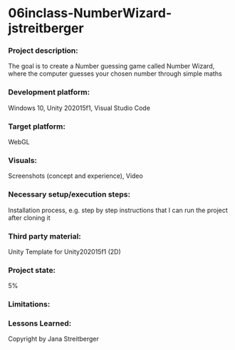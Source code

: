 # 06inclass-NumberWizard-jstreitberger

### Project description: 
The goal is to create a Number guessing game called Number Wizard, where the computer guesses your chosen number through simple maths

### Development platform: 
Windows 10, Unity 202015f1, Visual Studio Code

### Target platform: 
WebGL

### Visuals: 
Screenshots (concept and experience), Video

### Necessary setup/execution steps: 
Installation process, e.g. step by step instructions that I can run the project after cloning it

### Third party material: 
Unity Template for Unity202015f1 (2D)

### Project state: 
5% 

### Limitations: 

### Lessons Learned: 

Copyright by Jana Streitberger
